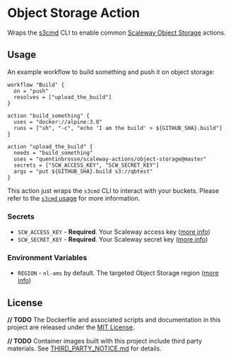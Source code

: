 # Object Storage Action

Wraps the [s3cmd](https://s3tools.org) CLI to enable common [Scaleway Object Storage](https://www.scaleway.com/object-storage/) actions.

## Usage

An example workflow to build something and push it on object storage:

```hcl
workflow "Build" {
  on = "push"
  resolves = ["upload_the_build"]
}

action "build_something" {
  uses = "docker://alpine:3.8"
  runs = ["sh", "-c", "echo 'I am the build' > ${GITHUB_SHA}.build"]
}

action "upload_the_build" {
  needs = "build_something"
  uses = "quentinbrosse/scaleway-actions/object-storage@master"
  secrets = ["SCW_ACCESS_KEY", "SCW_SECRET_KEY"]
  args = "put ${GITHUB_SHA}.build s3://qbtest"
}
```

This action just wraps the `s3cmd` CLI to interact with your buckets. Please refer to the [`s3cmd` usage](https://s3tools.org/usage) for more information.

### Secrets

* `SCW_ACCESS_KEY` - **Required**. Your Scaleway access key ([more info](https://www.scaleway.com/docs/generate-an-api-token))
* `SCW_SECRET_KEY` - **Required**. Your Scaleway secret key ([more info](https://www.scaleway.com/docs/generate-an-api-token))

### Environment Variables

* `REGION` - `nl-ams` by default. The targeted Object Storage region ([more info](https://www.scaleway.com/faq/object-storage/#-Is-Object-Storage-available-in-all-Availability-Zones))

## License

**// TODO**
The Dockerfile and associated scripts and documentation in this project are released under the [MIT License](LICENSE).

**// TODO**
Container images built with this project include third party materials. See [THIRD_PARTY_NOTICE.md](THIRD_PARTY_NOTICE.md) for details.
